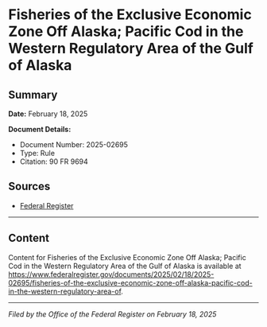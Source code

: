 # Fisheries of the Exclusive Economic Zone Off Alaska; Pacific Cod in the Western Regulatory Area of the Gulf of Alaska

## Summary

**Date:** February 18, 2025

**Document Details:**
- Document Number: 2025-02695
- Type: Rule
- Citation: 90 FR 9694

## Sources
- [Federal Register](https://www.federalregister.gov/documents/2025/02/18/2025-02695/fisheries-of-the-exclusive-economic-zone-off-alaska-pacific-cod-in-the-western-regulatory-area-of)

---

## Content

Content for Fisheries of the Exclusive Economic Zone Off Alaska; Pacific Cod in the Western Regulatory Area of the Gulf of Alaska is available at https://www.federalregister.gov/documents/2025/02/18/2025-02695/fisheries-of-the-exclusive-economic-zone-off-alaska-pacific-cod-in-the-western-regulatory-area-of.

---

*Filed by the Office of the Federal Register on February 18, 2025*
